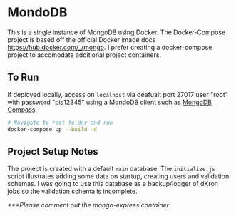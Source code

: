 # MondoDB

This is a single instance of MongoDB using Docker. The Docker-Compose project is based off the official Docker image docs https://hub.docker.com/_/mongo. I prefer creating a docker-compose project to accomodate additional project containers.

## To Run

If deployed locally, access on `localhost` via deafualt port 27017 user "root" with password "pis12345" using a MondoDB client such as [MongoDB Compass](https://www.mongodb.com/products/compass).

```bash
# Navigate to root folder and run
docker-compose up --build -d
```

## Project Setup Notes

The project is created with a default `main` database. The `initialize.js` script illustrates adding some data on startup, creating users and validation schemas. I was going to use this database as a backup/logger of dKron jobs so the validation schema is incomplete.

_***Please comment out the mongo-express container_